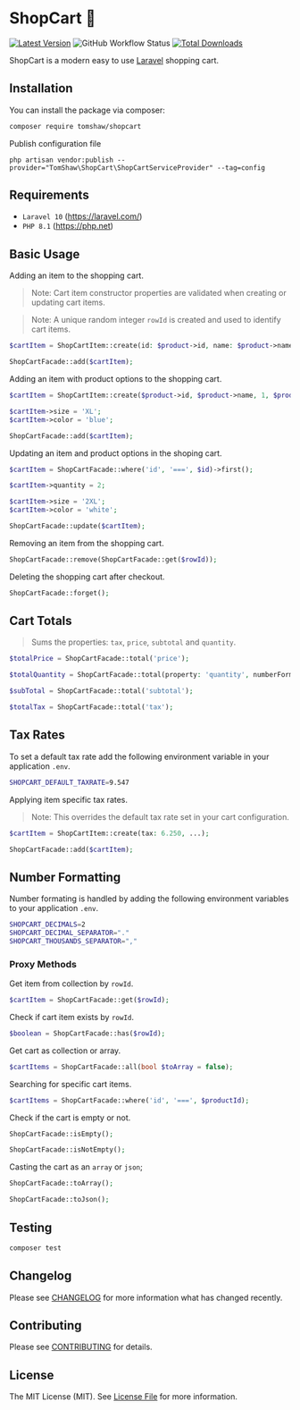 # ShopCart 🛒

[![Latest Version](https://img.shields.io/github/release/tomshaw/shopcart.svg?style=flat-square)](https://github.com/tomshaw/shopcart/releases)
![GitHub Workflow Status](https://img.shields.io/github/actions/workflow/status/tomshaw/shopcart/run-tests.yml?branch=master&style=flat-square&label=tests)
[![Total Downloads](https://img.shields.io/packagist/dt/tomshaw/shopcart.svg?style=flat-square)](https://packagist.org/packages/tomshaw/shopcart)

ShopCart is a modern easy to use [Laravel](https://laravel.com) shopping cart.

## Installation

You can install the package via composer:

```bash
composer require tomshaw/shopcart
```

Publish configuration file

```
php artisan vendor:publish --provider="TomShaw\ShopCart\ShopCartServiceProvider" --tag=config
```

## Requirements

- `Laravel 10` (https://laravel.com/) 
- `PHP 8.1` (https://php.net)

## Basic Usage

Adding an item to the shopping cart.

> Note: Cart item constructor properties are validated when creating or updating cart items. 

> Note: A unique random integer `rowId` is created and used to identify cart items.

```php
$cartItem = ShopCartItem::create(id: $product->id, name: $product->name, quantity: 1, price: $product->price);

ShopCartFacade::add($cartItem);
```

Adding an item with product options to the shopping cart.

```php
$cartItem = ShopCartItem::create($product->id, $product->name, 1, $product->price);

$cartItem->size = 'XL';
$cartItem->color = 'blue';

ShopCartFacade::add($cartItem);
```

Updating an item and product options in the shoping cart.

```php
$cartItem = ShopCartFacade::where('id', '===', $id)->first();

$cartItem->quantity = 2;

$cartItem->size = '2XL';
$cartItem->color = 'white';

ShopCartFacade::update($cartItem);
```

Removing an item from the shopping cart.

```php
ShopCartFacade::remove(ShopCartFacade::get($rowId));
```

Deleting the shopping cart after checkout.

```php
ShopCartFacade::forget();
```

## Cart Totals

> Sums the properties: `tax`, `price`, `subtotal` and `quantity`.

```php
$totalPrice = ShopCartFacade::total('price');
```
```php
$totalQuantity = ShopCartFacade::total(property: 'quantity', numberFormat: false);
```

```php
$subTotal = ShopCartFacade::total('subtotal');
```

```php
$totalTax = ShopCartFacade::total('tax');
```

## Tax Rates

To set a default tax rate add the following environment variable in your application `.env`.

```sh
SHOPCART_DEFAULT_TAXRATE=9.547
```

Applying item specific tax rates.

> Note: This overrides the default tax rate set in your cart configuration.

```php
$cartItem = ShopCartItem::create(tax: 6.250, ...);

ShopCartFacade::add($cartItem);
```

## Number Formatting

Number formating is handled by adding the following environment variables to your application `.env`.

```sh
SHOPCART_DECIMALS=2
SHOPCART_DECIMAL_SEPARATOR="."
SHOPCART_THOUSANDS_SEPARATOR=","
```

### Proxy Methods

Get item from collection by `rowId`.

```php
$cartItem = ShopCartFacade::get($rowId);
```

Check if cart item exists by `rowId`.

```php
$boolean = ShopCartFacade::has($rowId);
```

Get cart as collection or array.

```php
$cartItems = ShopCartFacade::all(bool $toArray = false);
```

Searching for specific cart items.

```php
$cartItems = ShopCartFacade::where('id', '===', $productId);
```

Check if the cart is empty or not.

```php
ShopCartFacade::isEmpty();
```

```php
ShopCartFacade::isNotEmpty();
```

Casting the cart as an `array` or `json`;

```php
ShopCartFacade::toArray();
```

```php
ShopCartFacade::toJson();
```

## Testing

``` bash
composer test
```

## Changelog

Please see [CHANGELOG](CHANGELOG.md) for more information what has changed recently.

## Contributing

Please see [CONTRIBUTING](CONTRIBUTING.md) for details.

## License

The MIT License (MIT). See [License File](LICENSE) for more information.

